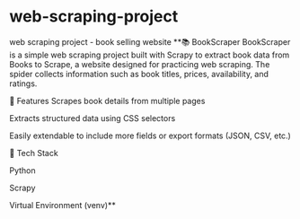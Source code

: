 # web-scraping-project
web scraping project - book selling website
**📚 BookScraper
BookScraper is a simple web scraping project built with Scrapy to extract book data from Books to Scrape, a website designed for practicing web scraping. The spider collects information such as book titles, prices, availability, and ratings.

🚀 Features
Scrapes book details from multiple pages

Extracts structured data using CSS selectors

Easily extendable to include more fields or export formats (JSON, CSV, etc.)

🔧 Tech Stack

Python

Scrapy

Virtual Environment (venv)**
